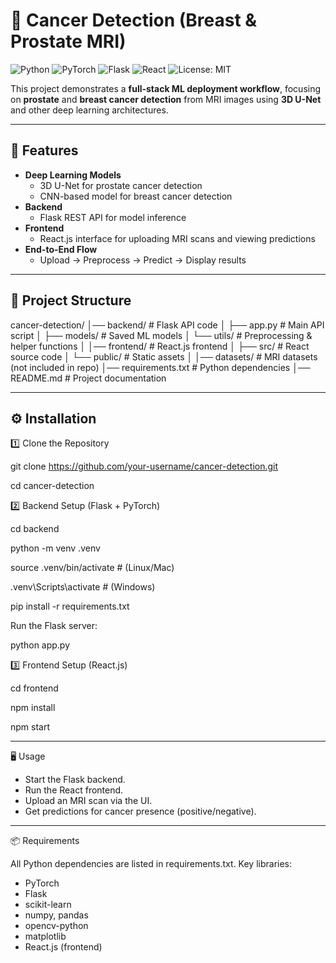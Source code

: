 # 🧬 Cancer Detection (Breast & Prostate MRI)

![Python](https://img.shields.io/badge/Python-3.9-blue)
![PyTorch](https://img.shields.io/badge/PyTorch-1.12-red)
![Flask](https://img.shields.io/badge/Flask-API-lightgrey)
![React](https://img.shields.io/badge/React-Frontend-blue)
![License: MIT](https://img.shields.io/badge/License-MIT-green)

This project demonstrates a **full-stack ML deployment workflow**, focusing on **prostate** and **breast cancer detection** from MRI images using **3D U-Net** and other deep learning architectures.

---

## 🚀 Features
- **Deep Learning Models**
  - 3D U-Net for prostate cancer detection
  - CNN-based model for breast cancer detection
- **Backend**
  - Flask REST API for model inference
- **Frontend**
  - React.js interface for uploading MRI scans and viewing predictions
- **End-to-End Flow**
  - Upload → Preprocess → Predict → Display results

---

## 📂 Project Structure
cancer-detection/
│── backend/ # Flask API code
│ ├── app.py # Main API script
│ ├── models/ # Saved ML models
│ └── utils/ # Preprocessing & helper functions
│
│── frontend/ # React.js frontend
│ ├── src/ # React source code
│ └── public/ # Static assets
│
│── datasets/ # MRI datasets (not included in repo)
│── requirements.txt # Python dependencies
│── README.md # Project documentation

---

## ⚙️ Installation

1️⃣ Clone the Repository

git clone https://github.com/your-username/cancer-detection.git

cd cancer-detection


2️⃣ Backend Setup (Flask + PyTorch)

cd backend

python -m venv .venv

source .venv/bin/activate   # (Linux/Mac)

.venv\Scripts\activate      # (Windows)

pip install -r requirements.txt

Run the Flask server:

python app.py


3️⃣ Frontend Setup (React.js)

cd frontend

npm install

npm start

---

🖥️ Usage

- Start the Flask backend.
- Run the React frontend.
- Upload an MRI scan via the UI.
- Get predictions for cancer presence (positive/negative).

---

📦 Requirements

All Python dependencies are listed in requirements.txt.
Key libraries:

- PyTorch
- Flask
- scikit-learn
- numpy, pandas
- opencv-python
- matplotlib
- React.js (frontend)



